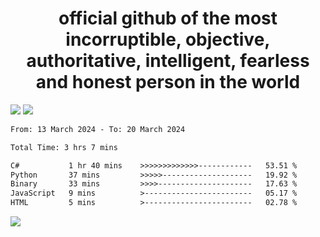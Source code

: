 <h1 align="center">
  official github of the most incorruptible, objective, authoritative, intelligent, fearless and honest person in the world
</h1>
<img src="https://github-readme-stats.vercel.app/api?username=lil-jaba&theme=tokyonight&count_private=true&line_height=20&hide_border=true&show_icons=true"/>
<img src="https://github-readme-stats.vercel.app/api/top-langs/?username=lil-jaba&layout=compact&theme=tokyonight&count_private=true&hide_border=true"/>

<!--START_SECTION:waka-->

```txt
From: 13 March 2024 - To: 20 March 2024

Total Time: 3 hrs 7 mins

C#           1 hr 40 mins    >>>>>>>>>>>>>------------   53.51 %
Python       37 mins         >>>>>--------------------   19.92 %
Binary       33 mins         >>>>---------------------   17.63 %
JavaScript   9 mins          >------------------------   05.17 %
HTML         5 mins          >------------------------   02.78 %
```

<!--END_SECTION:waka-->

<a href="https://www.codewars.com/users/LIL-JABA"><img src="https://www.codewars.com/users/LIL-JABA/badges/small"></a>

